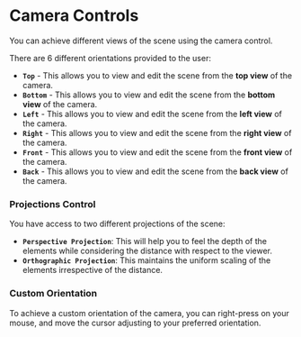 # Camera Controls

You can achieve different views of the scene using the camera control.

There are 6 different orientations provided to the user:

* **`Top`** - This allows you to view and edit the scene from the **top view** of the camera.
* **`Bottom`** - This allows you to view and edit the scene from the **bottom view** of the camera.
* **`Left`** - This allows you to view and edit the scene from the **left view** of the camera.
* **`Right`** - This allows you to view and edit the scene from the **right view** of the camera.
* **`Front`** - This allows you to view and edit the scene from the **front view** of the camera.
* **`Back`** - This allows you to view and edit the scene from the **back view** of the camera.

### Projections Control

You have access to two different projections of the scene:

* **`Perspective Projection`**: This will help you to feel the depth of the elements while considering the distance with respect to the viewer.
* **`Orthographic Projection`**: This maintains the uniform scaling of the elements irrespective of the distance.

### Custom Orientation

To achieve a custom orientation of the camera, you can right-press on your mouse, and move the cursor adjusting to your preferred orientation.



